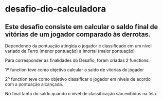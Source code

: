 # desafio-dio-calculadora
## Este desafio consiste em calcular o saldo final de vitórias de um jogador comparado às derrotas.

Dependendo da pontuação atingida o jogador é classificado em um nível variado de Ferro (menor pontuação) a Imortal (maior pontuação)

Para corresponder as finalidades do Desafio, foram criadas 2 functions:

1º function teve como objetivo calcular o saldo de vitorias do jogador

2º function teve como objetivo classificar o jogador em niveis de acordo com a pontuação alcançada.

No final tanto do saldo quando o nível de classificação são exibidos na tela.


